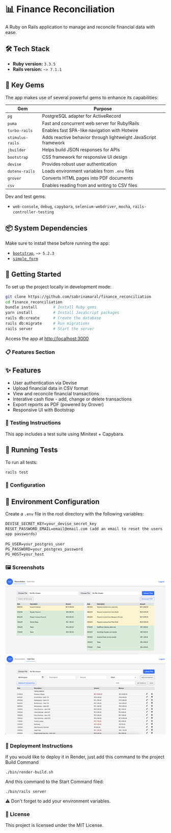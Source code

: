 # 📊 Finance Reconciliation

A Ruby on Rails application to manage and reconcile financial data with ease.

## 🛠️ Tech Stack

- **Ruby version:** `3.3.5`
- **Rails version:** `~> 7.1.1`

## 🧩 Key Gems

The app makes use of several powerful gems to enhance its capabilities:

| Gem              | Purpose                                                         |
| ---------------- | --------------------------------------------------------------- |
| `pg`             | PostgreSQL adapter for ActiveRecord                             |
| `puma`           | Fast and concurrent web server for Ruby/Rails                   |
| `turbo-rails`    | Enables fast SPA-like navigation with Hotwire                   |
| `stimulus-rails` | Adds reactive behavior through lightweight JavaScript framework |
| `jbuilder`       | Helps build JSON responses for APIs                             |
| `bootstrap`      | CSS framework for responsive UI design                          |
| `devise`         | Provides robust user authentication                             |
| `dotenv-rails`   | Loads environment variables from `.env` files                   |
| `grover`         | Converts HTML pages into PDF documents                          |
| `csv`            | Enables reading from and writing to CSV files                   |

Dev and test gems:

- `web-console`, `debug`, `capybara`, `selenium-webdriver`, `mocha`, `rails-controller-testing`

## 📦 System Dependencies

Make sure to install these before running the app:

- [`bootstrap`](https://github.com/twbs/bootstrap), `~> 5.2.3`
- [`simple_form`](https://github.com/heartcombo/simple_form)

## 🚀 Getting Started

To set up the project locally in development mode:

```bash
git clone https://github.com/sabrinamaral/finance_reconciliation
cd finance_reconciliation
bundle install       # Install Ruby gems
yarn install         # Install JavaScript packages
rails db:create      # Create the database
rails db:migrate     # Run migrations
rails server         # Start the server
```

Access the app at [http://localhost:3000](http://localhost:3000)

### 📋 Features Section

## ✨ Features

- User authentication via Devise
- Upload financial data in CSV format
- View and reconcile financial transactions
- Interative cash flow - add, change or delete transactions
- Export reports as PDF (powered by Grover)
- Responsive UI with Bootstrap

### 🧪 Testing Instructions

This app includes a test suite using Minitest + Capybara.

## 🧪 Running Tests

To run all tests:

```bash
rails test
```

### 🔧 Configuration

## 🔧 Environment Configuration

Create a `.env` file in the root directory with the following variables:

```
DEVISE_SECRET_KEY=your_devise_secret_key
RESET_PASSWORD_EMAIL=email@email.com (add an email to reset the users app passwords)

PG_USER=your_postgres_user
PG_PASSWORD=your_postgres_password
PG_HOST=your_host
```

### 🖼️ Screenshots

![Reconciliation](app/assets/images/flow_reconciliation.png)
![Cash flow](app/assets/images/flow_cashflow.png)

### 🚀 Deployment Instructions

If you would like to deploy it in Render, just add this command to the project Build Command

```
./bin/render-build.sh
```

And this command to the Start Command filed:

```
./bin/rails server
```

⚠️ Don't forget to add your environment variables.

### 🪪 License

This project is licensed under the MIT License.
